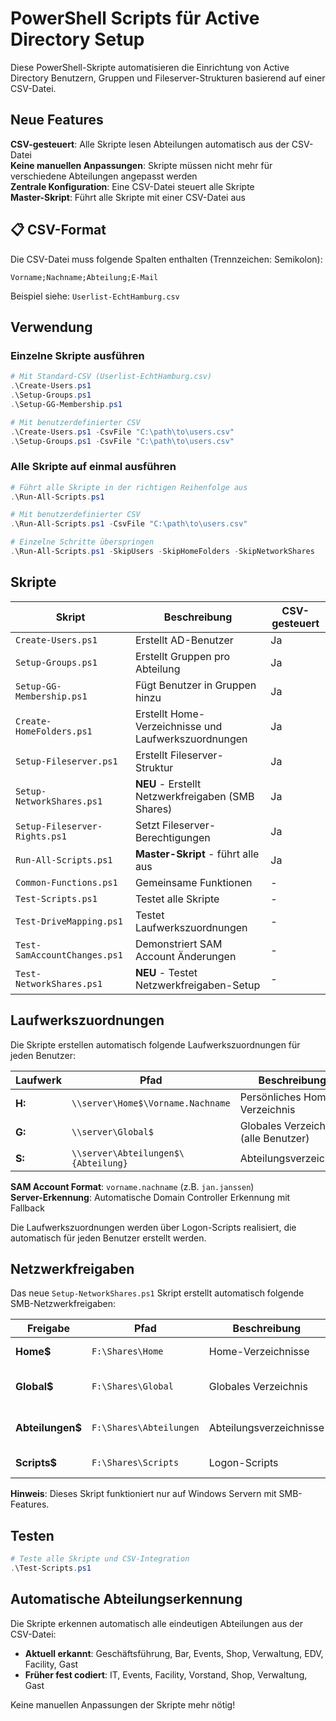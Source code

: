 # PowerShell Scripts für Active Directory Setup

Diese PowerShell-Skripte automatisieren die Einrichtung von Active Directory Benutzern, Gruppen und Fileserver-Strukturen basierend auf einer CSV-Datei.

## Neue Features

**CSV-gesteuert**: Alle Skripte lesen Abteilungen automatisch aus der CSV-Datei  
**Keine manuellen Anpassungen**: Skripte müssen nicht mehr für verschiedene Abteilungen angepasst werden  
**Zentrale Konfiguration**: Eine CSV-Datei steuert alle Skripte  
**Master-Skript**: Führt alle Skripte mit einer CSV-Datei aus  

## 📋 CSV-Format

Die CSV-Datei muss folgende Spalten enthalten (Trennzeichen: Semikolon):
```
Vorname;Nachname;Abteilung;E-Mail
```

Beispiel siehe: `Userlist-EchtHamburg.csv`

## Verwendung

### Einzelne Skripte ausführen
```powershell
# Mit Standard-CSV (Userlist-EchtHamburg.csv)
.\Create-Users.ps1
.\Setup-Groups.ps1
.\Setup-GG-Membership.ps1

# Mit benutzerdefinierter CSV
.\Create-Users.ps1 -CsvFile "C:\path\to\users.csv"
.\Setup-Groups.ps1 -CsvFile "C:\path\to\users.csv"
```

### Alle Skripte auf einmal ausführen
```powershell
# Führt alle Skripte in der richtigen Reihenfolge aus
.\Run-All-Scripts.ps1

# Mit benutzerdefinierter CSV
.\Run-All-Scripts.ps1 -CsvFile "C:\path\to\users.csv"

# Einzelne Schritte überspringen
.\Run-All-Scripts.ps1 -SkipUsers -SkipHomeFolders -SkipNetworkShares
```

## Skripte

| Skript | Beschreibung | CSV-gesteuert |
|--------|-------------|---------------|
| `Create-Users.ps1` | Erstellt AD-Benutzer | Ja |
| `Setup-Groups.ps1` | Erstellt Gruppen pro Abteilung | Ja |
| `Setup-GG-Membership.ps1` | Fügt Benutzer in Gruppen hinzu | Ja |
| `Create-HomeFolders.ps1` | Erstellt Home-Verzeichnisse und Laufwerkszuordnungen | Ja |
| `Setup-Fileserver.ps1` | Erstellt Fileserver-Struktur | Ja |
| `Setup-NetworkShares.ps1` | **NEU** - Erstellt Netzwerkfreigaben (SMB Shares) | Ja |
| `Setup-Fileserver-Rights.ps1` | Setzt Fileserver-Berechtigungen | Ja |
| `Run-All-Scripts.ps1` | **Master-Skript** - führt alle aus | Ja |
| `Common-Functions.ps1` | Gemeinsame Funktionen | - |
| `Test-Scripts.ps1` | Testet alle Skripte | - |
| `Test-DriveMapping.ps1` | Testet Laufwerkszuordnungen | - |
| `Test-SamAccountChanges.ps1` | Demonstriert SAM Account Änderungen | - |
| `Test-NetworkShares.ps1` | **NEU** - Testet Netzwerkfreigaben-Setup | - |

## Laufwerkszuordnungen

Die Skripte erstellen automatisch folgende Laufwerkszuordnungen für jeden Benutzer:

| Laufwerk | Pfad | Beschreibung |
|----------|------|--------------|
| **H:** | `\\server\Home$\Vorname.Nachname` | Persönliches Home-Verzeichnis |
| **G:** | `\\server\Global$` | Globales Verzeichnis (alle Benutzer) |
| **S:** | `\\server\Abteilungen$\{Abteilung}` | Abteilungsverzeichnis |

**SAM Account Format**: `vorname.nachname` (z.B. `jan.janssen`)  
**Server-Erkennung**: Automatische Domain Controller Erkennung mit Fallback

Die Laufwerkszuordnungen werden über Logon-Scripts realisiert, die automatisch für jeden Benutzer erstellt werden.

## Netzwerkfreigaben

Das neue `Setup-NetworkShares.ps1` Skript erstellt automatisch folgende SMB-Netzwerkfreigaben:

| Freigabe | Pfad | Beschreibung | Berechtigungen |
|----------|------|--------------|---------------|
| **Home$** | `F:\Shares\Home` | Home-Verzeichnisse | Authenticated Users (Change) |
| **Global$** | `F:\Shares\Global` | Globales Verzeichnis | DL_Global-FS_RW (Change) |
| **Abteilungen$** | `F:\Shares\Abteilungen` | Abteilungsverzeichnisse | DL_{Abteilung}-FS_RW (Change) |
| **Scripts$** | `F:\Shares\Scripts` | Logon-Scripts | Authenticated Users (Read) |

**Hinweis**: Dieses Skript funktioniert nur auf Windows Servern mit SMB-Features.

## Testen

```powershell
# Teste alle Skripte und CSV-Integration
.\Test-Scripts.ps1
```

## Automatische Abteilungserkennung

Die Skripte erkennen automatisch alle eindeutigen Abteilungen aus der CSV-Datei:
- **Aktuell erkannt**: Geschäftsführung, Bar, Events, Shop, Verwaltung, EDV, Facility, Gast
- **Früher fest codiert**: IT, Events, Facility, Vorstand, Shop, Verwaltung, Gast

Keine manuellen Anpassungen der Skripte mehr nötig!
